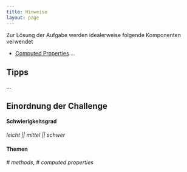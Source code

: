 ```yaml
---
title: Hinweise
layout: page
---
```


Zur Lösung der Aufgabe werden idealerweise folgende Komponenten verwendet

-   [Computed Properties](https://vuejs.org/v2/guide/computed.html#Computed-Properties)
    ...

## Tipps

...

## Einordnung der Challenge

#### Schwierigkeitsgrad

_leicht || mittel || schwer_

#### Themen

_# methods_, _# computed properties_
